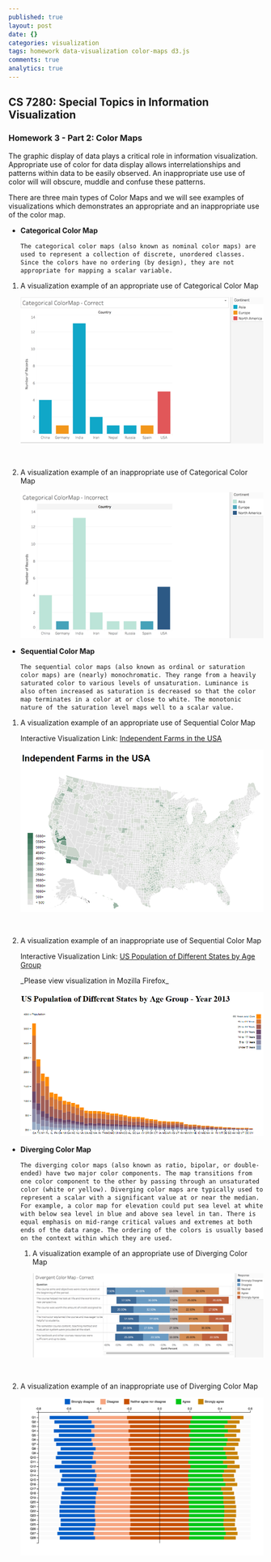 ```yaml
---
published: true
layout: post
date: {}
categories: visualization
tags: homework data-visualization color-maps d3.js
comments: true
analytics: true
---
```

## CS 7280: Special Topics in Information Visualization
### Homework 3 - Part 2: Color Maps

The graphic display of data plays a critical role in information visualization. Appropriate use of color for data display allows interrelationships and patterns within data to be easily observed. An inappropriate use use of color will  will obscure, muddle and confuse these patterns. 

There are three main types of Color Maps and we will see examples of visualizations which demonstrates an appropriate and an inappropriate use of the color map.

- **Categorical Color Map**

      The categorical color maps (also known as nominal color maps) are used to represent a collection of discrete, unordered classes. Since the colors have no ordering (by design), they are not appropriate for mapping a scalar variable.
      
1. A visualization example of an appropriate use of Categorical Color Map

    <p><img src="../../assets/images/categorical_good.png" alt="categorical_good.png" /></p>

    </br>
2. A visualization example of an inappropriate use of Categorical Color Map
      <p><img src="../../assets/images/categorical_bad.png" alt="categorical_bad.png" /></p>
    

- **Sequential Color Map**
  
      The sequential color maps (also known as ordinal or saturation color maps) are (nearly) monochromatic. They range from a heavily saturated color to various levels of unsaturation. Luminance is also often increased as saturation is decreased so that the color map terminates in a color at or close to white. The monotonic nature of the saturation level maps well to a scalar value.

 1. A visualization example of an appropriate use of Sequential Color Map

      <p>Interactive Visualization Link: <a href="http://htmlpreview.github.io/?https://github.com/harshalisingh/harshalisingh.github.io/blob/master/_posts/sequential/good.html" target="_blank">Independent Farms in the USA</a></p>

      <p><img src="../../assets/images/sequential_good.PNG" alt="sequential_good.png" /></p>

      </br>
 2. A visualization example of an inappropriate use of Sequential Color Map

       <p>Interactive Visualization Link: <a href="http://htmlpreview.github.io/?https://github.com/harshalisingh/harshalisingh.github.io/blob/master/_posts/sequential/bad.html" target="_blank">US Population of Different States by Age Group</a></p>
       _Please view visualization in Mozilla Firefox_

      <p><img src="../../assets/images/sequential_bad.PNG" alt="sequential_bad.png" /></p>
  
  
- **Diverging Color Map**
 
      The diverging color maps (also known as ratio, bipolar, or double-ended) have two major color components. The map transitions from one color component to the other by passing through an unsaturated color (white or yellow). Diverging color maps are typically used to represent a scalar with a significant value at or near the median. For example, a color map for elevation could put sea level at white with below sea level in blue and above sea level in tan. There is equal emphasis on mid-range critical values and extremes at both ends of the data range. The ordering of the colors is usually based on the context within which they are used.

  1. A visualization example of an appropriate use of Diverging Color Map

      <p><img src="../../assets/images/diverging_good.png" alt="diverging_good.png" /></p>

      </br>
 2. A visualization example of an inappropriate use of Diverging Color Map

      <p><img src="../../assets/images/diverging_bad.png" alt="diverging_bad.png" /></p>
